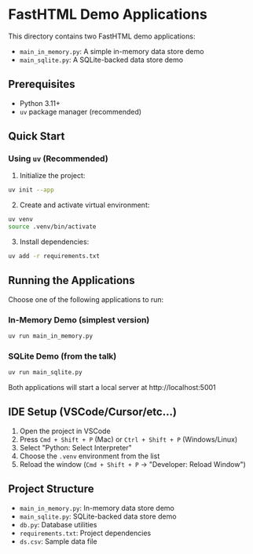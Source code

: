 # FastHTML Demo Applications

This directory contains two FastHTML demo applications:

- `main_in_memory.py`: A simple in-memory data store demo
- `main_sqlite.py`: A SQLite-backed data store demo

## Prerequisites

- Python 3.11+
- `uv` package manager (recommended)

## Quick Start

### Using `uv` (Recommended)

1. Initialize the project:

```bash
uv init --app
```

2. Create and activate virtual environment:

```bash
uv venv
source .venv/bin/activate
```

3. Install dependencies:

```bash
uv add -r requirements.txt
```

## Running the Applications

Choose one of the following applications to run:

### In-Memory Demo (simplest version)

```bash
uv run main_in_memory.py
```

### SQLite Demo (from the talk)

```bash
uv run main_sqlite.py
```

Both applications will start a local server at http://localhost:5001

## IDE Setup (VSCode/Cursor/etc...)

1. Open the project in VSCode
2. Press `Cmd + Shift + P` (Mac) or `Ctrl + Shift + P` (Windows/Linux)
3. Select "Python: Select Interpreter"
4. Choose the `.venv` environment from the list
5. Reload the window (`Cmd + Shift + P` → "Developer: Reload Window")

## Project Structure

- `main_in_memory.py`: In-memory data store demo
- `main_sqlite.py`: SQLite-backed data store demo
- `db.py`: Database utilities
- `requirements.txt`: Project dependencies
- `ds.csv`: Sample data file
